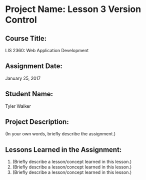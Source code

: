 # Project Name:  Lesson 3 Version Control

## Course Title:
LIS 2360:  Web Application Development

## Assignment Date:  
January 25, 2017

## Student Name:  
Tyler Walker

## Project Description:
(In your own words, briefly describe the assignment.)

## Lessons Learned in the Assignment:
1. (Briefly describe a lesson/concept learned in this lesson.)
2. (Briefly describe a lesson/concept learned in this lesson.)
3. (Briefly describe a lesson/concept learned in this lesson.)
